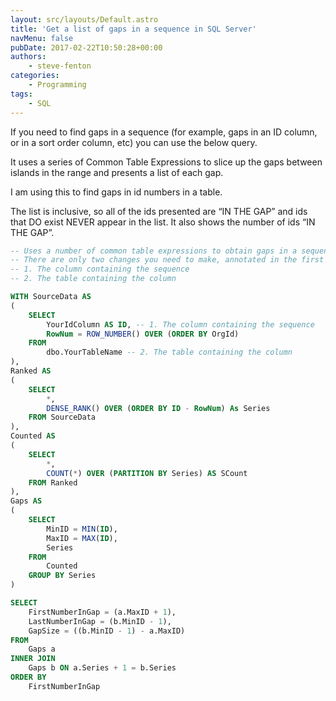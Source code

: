 ```yaml
---
layout: src/layouts/Default.astro
title: 'Get a list of gaps in a sequence in SQL Server'
navMenu: false
pubDate: 2017-02-22T10:50:28+00:00
authors:
    - steve-fenton
categories:
    - Programming
tags:
    - SQL
---
```


If you need to find gaps in a sequence (for example, gaps in an ID column, or in a sort order column, etc) you can use the below query.

It uses a series of Common Table Expressions to slice up the gaps between islands in the range and presents a list of each gap.

I am using this to find gaps in id numbers in a table.

The list is inclusive, so all of the ids presented are “IN THE GAP” and ids that DO exist NEVER appear in the list. It also shows the number of ids “IN THE GAP”.

```sql
-- Uses a number of common table expressions to obtain gaps in a sequence
-- There are only two changes you need to make, annotated in the first CTE
-- 1. The column containing the sequence
-- 2. The table containing the column

WITH SourceData AS
(
    SELECT
        YourIdColumn AS ID, -- 1. The column containing the sequence
        RowNum = ROW_NUMBER() OVER (ORDER BY OrgId) 
    FROM
        dbo.YourTableName -- 2. The table containing the column
),
Ranked AS
(
    SELECT
        *,
        DENSE_RANK() OVER (ORDER BY ID - RowNum) As Series 
    FROM SourceData
),
Counted AS
(
    SELECT
        *,
        COUNT(*) OVER (PARTITION BY Series) AS SCount
    FROM Ranked
),
Gaps AS
(
    SELECT
        MinID = MIN(ID), 
        MaxID = MAX(ID), 
        Series
    FROM
        Counted
    GROUP BY Series
)

SELECT
    FirstNumberInGap = (a.MaxID + 1),
    LastNumberInGap = (b.MinID - 1),
    GapSize = ((b.MinID - 1) - a.MaxID)
FROM
    Gaps a
INNER JOIN
    Gaps b ON a.Series + 1 = b.Series
ORDER BY
    FirstNumberInGap
```